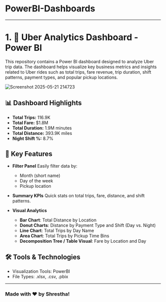 # PowerBI-Dashboards

---

# 1. 🚖 Uber Analytics Dashboard - Power BI

This repository contains a Power BI dashboard designed to analyze Uber trip data. The dashboard helps visualize key business metrics and insights related to Uber rides such as total trips, fare revenue, trip duration, shift patterns, payment types, and popular pickup locations.

![Screenshot 2025-05-21 214723](https://github.com/user-attachments/assets/31cff7ce-1191-473c-bc6f-9d0bce4e0483)

## 📊 Dashboard Highlights

* **Total Trips:** 116.9K
* **Total Fare:** \$1.8M
* **Total Duration:** 1.9M minutes
* **Total Distance:** 393.9K miles
* **Night Shift %:** 8.7%

## 🧩 Key Features

* **Filter Panel**
  Easily filter data by:

  * Month (short name)
  * Day of the week
  * Pickup location

* **Summary KPIs**
  Quick stats on total trips, fare, distance, and shift patterns.

* **Visual Analytics**

  * **Bar Chart**: Total Distance by Location
  * **Donut Charts**: Distance by Payment Type and Shift (Day vs. Night)
  * **Line Chart**: Total Trips by Day Name
  * **Area Chart**: Total Trips by Pickup Time Bins
  * **Decomposition Tree / Table Visual**: Fare by Location and Day


## 🛠 Tools & Technologies
* Visualization Tools: PowerBI
* File Types: .xlsx, .csv, .pbix

---

### Made with ❤️ by Shrestha!
